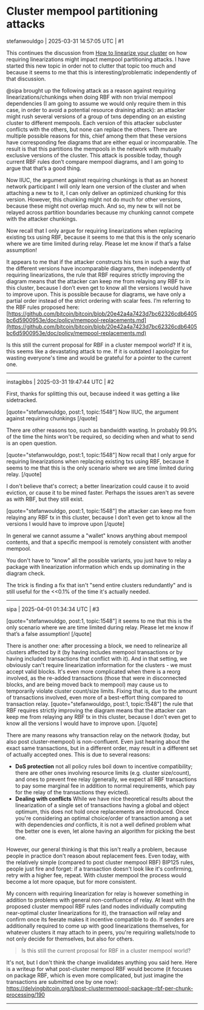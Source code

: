 # Cluster mempool partitioning attacks

stefanwouldgo | 2025-03-31 14:57:05 UTC | #1

This continues the discussion from [How to linearize your cluster](https://delvingbitcoin.org/t/how-to-linearize-your-cluster/303) on how requiring linearizations might impact mempool partitioning attacks. I have started this new topic in order not to clutter that topic too much and because it seems to me that this is interesting/problematic independently of that discussion. 

@sipa brought up the following attack as a reason against requiring linearizations/chunkings when doing RBF with non trivial mempool dependencies (I am going to assume we would only require them in this case, in order to avoid a potential resource draining attack): an attacker might rush several versions of a group of txns depending on an existing cluster to different mempools. Each version of this attacker subcluster conflicts with the others, but none can replace the others. There are multiple possible reasons for this, chief among them that these versions have corresponding fee diagrams that are either equal or incomparable. The result is that this partitions the mempools in the network with mutually exclusive versions of the cluster. This attack is possible today, though current RBF rules don’t compare mempool diagrams, and I am going to argue that that’s a good thing.

Now IIUC, the argument against requiring chunkings is that as an honest network participant I will only learn one version of the cluster and when attaching a new tx to it, I can only deliver an optimized chunking for this version. However, this chunking might not do much for other versions, because these might not overlap much. And so, my new tx will not be relayed across partition boundaries because my chunking cannot compete with the attacker chunkings. 

Now recall that I only argue for requiring linearizations when replacing existing txs using RBF, because it seems to me that this is the only scenario where we are time limited during relay. Please let me know if that’s a false assumption!

It appears to me that if the attacker constructs his txns in such a way that the different versions have incomparable diagrams, then independently of requiring linearizations, the rule that RBF requires strictly improving the diagram means that the attacker can keep me from relaying any RBF tx in this cluster, because I don’t even get to know all the versions I would have to improve upon. This is possible because for diagrams, we have only a partial order instead of the strict ordering with scalar fees. I’m referring to the RBF rules proposed here: [https://github.com/bitcoin/bitcoin/blob/20e42a4a7423d7bc62326cdb6405bc6d5900953e/doc/policy/mempool-replacements.md](https://github.com/bitcoin/bitcoin/blob/20e42a4a7423d7bc62326cdb6405bc6d5900953e/doc/policy/mempool-replacements.md)

Is this still the current proposal for RBF in a cluster mempool world? If it is, this seems like a devastating attack to me. If it is outdated I apologize for wasting everyone's time and would be grateful for a pointer to the current one.

-------------------------

instagibbs | 2025-03-31 19:47:44 UTC | #2

First, thanks for splitting this out, because indeed it was getting a like sidetracked.

[quote="stefanwouldgo, post:1, topic:1548"]
Now IIUC, the argument against requiring chunkings
[/quote]

There are other reasons too, such as bandwidth wasting. In probably 99.9% of the time the hints won't be required, so deciding when and what to send is an open question.

[quote="stefanwouldgo, post:1, topic:1548"]
Now recall that I only argue for requiring linearizations when replacing existing txs using RBF, because it seems to me that this is the only scenario where we are time limited during relay.
[/quote]

I don't believe that's correct; a better linearization could cause it to avoid eviction, or cause it to be mined faster. Perhaps the issues aren't as severe as with RBF, but they still exist.

[quote="stefanwouldgo, post:1, topic:1548"]
the attacker can keep me from relaying any RBF tx in this cluster, because I don’t even get to know all the versions I would have to improve upon
[/quote]

In general we cannot assume a "wallet" knows anything about mempool contents, and that a specific mempool is remotely consistent with another mempool. 

You don't have to "know" all the possible variants, you just have to relay a package with linearization information which ends up dominating in the diagram check.

The trick is finding a fix that isn't "send entire clusters redundantly" and is still useful for the <<0.1% of the time it's actually needed.

-------------------------

sipa | 2025-04-01 01:34:34 UTC | #3

[quote="stefanwouldgo, post:1, topic:1548"]
it seems to me that this is the only scenario where we are time limited during relay. Please let me know if that’s a false assumption!
[/quote]

There is another one: after processing a block, we need to relinearize all clusters affected by it (by having includes mempool transactions or by having included transactions that conflict with it). And in that setting, we obviously can't require linearization information for the clusters - we must accept valid blocks. It's even more complicated when there is a reorg involved, as the re-added transactions (those that were in disconnected blocks, and are being moved back to mempool) may cause us to temporarily violate cluster count/size limits. Fixing that is, due to the amount of transactions involved, even more of a best-effort thing compared to transaction relay.
[quote="stefanwouldgo, post:1, topic:1548"]
the rule that RBF requires strictly improving the diagram means that the attacker can keep me from relaying any RBF tx in this cluster, because I don’t even get to know all the versions I would have to improve upon.
[/quote]

There are many reasons why transaction relay on the network (today, but also post cluster-mempool) is non-confluent. Even just hearing about the exact same transactions, but in a different order, may result in a different set of actually accepted ones. This is due to several reasons:
* **DoS protection** not all policy rules boil down to incentive compatibility; there are other ones involving resource limits (e.g. cluster size/count), and ones to prevent free relay (generally, we expect all RBF transactions to pay some marginal fee in addition to normal requirements, which pay for the relay of the transactions they evicted).
* **Dealing with conflicts** While we have nice theoretical results about the linearization of a single set of transactions having a global and object optimum, this does not hold once replacements are introduced. Once you're considering an optimal choice/order of transaction among a set with dependencies *and* conflicts, it is not a well defined problem what the better one is even, let alone having an algorithm for picking the best one.

However, our general thinking is that this isn't really a problem, because people in practice don't reason about replacement fees. Even today, with the relatively simple (compared to post cluster mempool RBF) BIP125 rules, people just fire and forget: if a transaction doesn't look like it's confirming, retry with a higher fee, repeat. With cluster mempool the process would become a lot more opaque, but for more consistent.

My concern with requiring linearization for relay is however something in addition to problems with general non-confluence of relay. At least with the proposed cluster mempool RBF rules (and nodes individually computing near-optimal cluster linearizations for it), the transaction *will* relay and confirm once its feerate makes it incentive compatible to do. If senders are additionally required to come up with good linearizations themselves, for whatever clusters it may attach to in peers, you're requiring wallets/node to not only decide for themselves, but also for others.

> Is this still the current proposal for RBF in a cluster mempool world?

It's not, but I don't think the change invalidates anything you said here. Here is a writeup for what post-cluster mempool RBF would become (it focuses on package RBF, which is even more complicated, but just imagine the transactions are submitted one by one now): https://delvingbitcoin.org/t/post-clustermempool-package-rbf-per-chunk-processing/190

-------------------------

